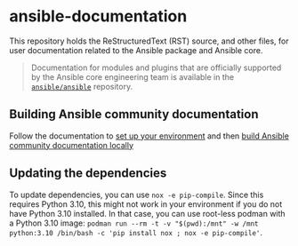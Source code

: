 # ansible-documentation

This repository holds the ReStructuredText (RST) source, and other files, for user documentation related to the Ansible package and Ansible core.

> Documentation for modules and plugins that are officially supported by the Ansible core engineering team is available in the [`ansible/ansible`](https://github.com/ansible/ansible) repository.

## Building Ansible community documentation

Follow the documentation to [set up your environment](https://docs.ansible.com/ansible/latest/community/documentation_contributions.html#setting-up-your-environment-to-build-documentation-locally) and then [build Ansible community documentation locally](https://docs.ansible.com/ansible/latest/community/documentation_contributions.html#building-the-documentation-locally)

## Updating the dependencies

To update dependencies, you can use `nox -e pip-compile`. Since this requires Python 3.10, this might not work in your environment if you do not have Python 3.10 installed. In that case, you can use root-less podman with a Python 3.10 image: `podman run --rm -t -v "$(pwd):/mnt" -w /mnt python:3.10 /bin/bash -c 'pip install nox ; nox -e pip-compile'`.
